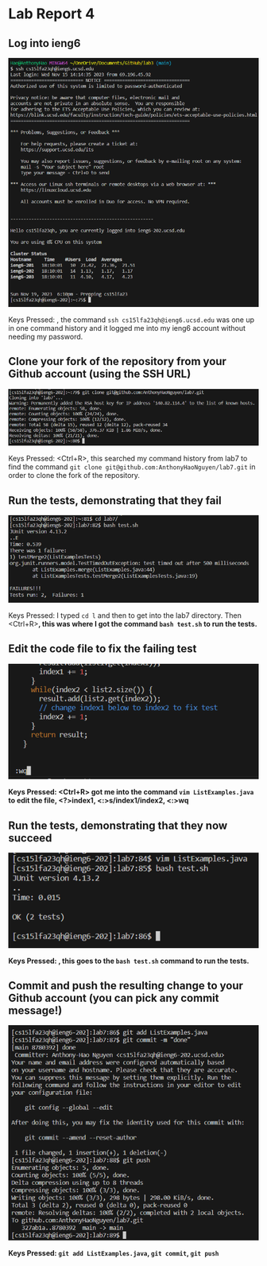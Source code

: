 # Lab Report 4
## Log into ieng6


![Image](aa4.png)


Keys Pressed: <up><enter>, the command `ssh cs15lfa23qh@ieng6.ucsd.edu` was one up in one command history and it logged me into my ieng6 account without needing my password. 
## Clone your fork of the repository from your Github account (using the SSH URL)


![Image](aa5.png)


Keys Pressed: <Ctrl+R><G><Enter>, this searched my command history from lab7 to find the command `git clone git@github.com:AnthonyHaoNguyen/lab7.git` in order to clone the fork of the repository.
## Run the tests, demonstrating that they fail


![Image](aa6.png)


Keys Pressed: I typed `cd l` and then <Tab><Enter> to get into the lab7 directory. Then <Ctrl+R><B><Enter>, this was where I got the command `bash test.sh` to run the tests.
## Edit the code file to fix the failing test


![Image](aa7.png)


Keys Pressed: <Ctrl+R><V><Enter> got me into the command `vim ListExamples.java` to edit the file, <?>index1<enter>, <:>s/index1/index2<enter>, <:>wq<enter> 
## Run the tests, demonstrating that they now succeed


![Image](aa8.png)


Keys Pressed: <up><up><enter>, this goes to the `bash test.sh` command to run the tests.
## Commit and push the resulting change to your Github account (you can pick any commit message!)


![Image](aa9up.png)


Keys Pressed: `git add ListExamples.java`, `git commit`, `git push`
